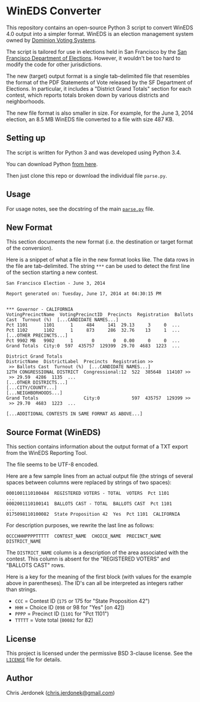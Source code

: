 WinEDS Converter
================

This repository contains an open-source Python 3 script to convert
WinEDS 4.0 output into a simpler format.  WinEDS is an election
management system owned by [Dominion Voting Systems][dominion].

The script is tailored for use in elections held in San Francisco by the
[San Francisco Department of Elections][sf-elections].  However,
it wouldn't be too hard to modify the code for other jurisdictions.

The new (target) output format is a single tab-delimited file that
resembles the format of the PDF Statements of Vote released by the
SF Department of Elections.  In particular, it includes a
"District Grand Totals" section for each contest, which reports totals
broken down by various districts and neighborhoods.

The new file format is also smaller in size.  For example, for the
June 3, 2014 election, an 8.5 MB WinEDS file converted to a file with
size 487 KB.


Setting up
----------

The script is written for Python 3 and was developed using Python 3.4.

You can download Python [from here][python-download].

Then just clone this repo or download the individual file `parse.py`.


Usage
-----

For usage notes, see the docstring of the main [`parse.py`](parse.py#L6)
file.


New Format
----------

This section documents the new format (i.e. the destination or target
format of the conversion).

Here is a snippet of what a file in the new format looks like.  The
data rows in the file are tab-delimited.  The string `***` can be used
to detect the first line of the section starting a new contest.

    San Francisco Election - June 3, 2014

    Report generated on: Tuesday, June 17, 2014 at 04:30:15 PM


    *** Governor - CALIFORNIA
    VotingPrecinctName  VotingPrecinctID  Precincts  Registration  Ballots Cast  Turnout (%)  [...CANDIDATE NAMES...]
    Pct 1101      1101      1     484     141  29.13     3     0  ...
    Pct 1102      1102      1     873     286  32.76    13     1  ...
    [...OTHER PRECINCTS...]
    Pct 9902 MB   9902      1       0       0   0.00     0     0  ...
    Grand Totals  City:0  597  435757  129399  29.70  4683  1223  ...

    District Grand Totals
    DistrictName  DistrictLabel  Precincts  Registration >>
     >> Ballots Cast  Turnout (%)  [...CANDIDATE NAMES...]
    12TH CONGRESSIONAL DISTRICT  Congressional:12  522  385648  114107 >>
     >> 29.59  4286  1135  ...
    [...OTHER DISTRICTS...]
    [...CITY/COUNTY...]
    [...NEIGHBORHOODS...]
    Grand Totals                 City:0            597  435757  129399 >>
     >> 29.70  4683  1223  ...

    [...ADDITIONAL CONTESTS IN SAME FORMAT AS ABOVE...]


Source Format (WinEDS)
----------------------

This section contains information about the output format of a TXT
export from the WinEDS Reporting Tool.

The file seems to be UTF-8 encoded.

Here are a few sample lines from an actual output file (the strings of
several spaces between columns were replaced by strings of two spaces):

    0001001110100484  REGISTERED VOTERS - TOTAL  VOTERS  Pct 1101
    ...
    0002001110100141  BALLOTS CAST - TOTAL  BALLOTS CAST  Pct 1101
    ...
    0175098110100082  State Proposition 42  Yes  Pct 1101  CALIFORNIA

For description purposes, we rewrite the last line as follows:

    0CCCHHHPPPPTTTTT  CONTEST_NAME  CHOICE_NAME  PRECINCT_NAME  DISTRICT_NAME

The `DISTRICT_NAME` column is a description of the area associated
with the contest.  This column is absent for the "REGISTERED VOTERS"
and "BALLOTS CAST" rows.

Here is a key for the meaning of the first block (with values for the
example above in parentheses).  The ID's can all be interpreted as
integers rather than strings.

* `CCC` = Contest ID (`175` or 175 for "State Proposition 42")
* `HHH` = Choice ID (`098` or 98 for "Yes" [on 42])
* `PPPP` = Precinct ID (`1101` for "Pct 1101")
* `TTTTT` = Vote total (`00082` for 82)


License
-------

This project is licensed under the permissive BSD 3-clause license.
See the [`LICENSE`](LICENSE) file for details.


Author
------

Chris Jerdonek (<chris.jerdonek@gmail.com>)


[dominion]: http://www.dominionvoting.com/
[python-download]: https://www.python.org/downloads/
[sf-elections]: http://sfelections.org
